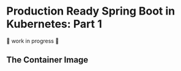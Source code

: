 # Production Ready Spring Boot in Kubernetes: Part 1

:construction: work in progress :construction:

## The Container Image
